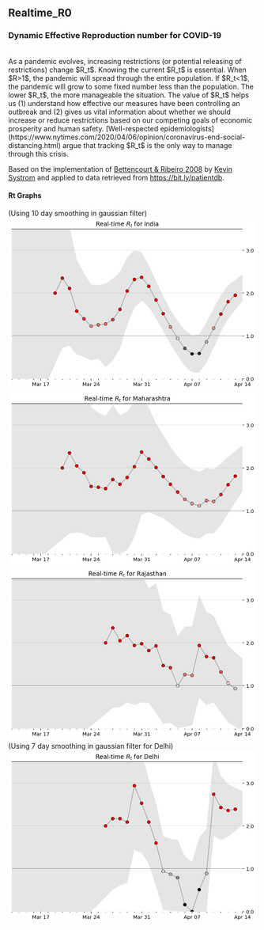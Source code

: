 ## Realtime_R0
### Dynamic Effective Reproduction number for COVID-19
<br>
As a pandemic evolves, increasing restrictions (or potential releasing of restrictions) change $R_t$. Knowing the current $R_t$ is essential. When $R&gt;1$, the pandemic will spread through the entire population. If $R_t&lt;1$, the pandemic will grow to some fixed number less than the population. The lower $R_t$, the more manageable the situation. The value of $R_t$ helps us (1) understand how effective our measures have been controlling an outbreak and (2) gives us vital information about whether we should increase or reduce restrictions based on our competing goals of economic prosperity and human safety. [Well-respected epidemiologists](https://www.nytimes.com/2020/04/06/opinion/coronavirus-end-social-distancing.html) argue that tracking $R_t$ is the only way to manage through this crisis.

Based on the implementation of [Bettencourt & Ribeiro 2008](https://journals.plos.org/plosone/article?id=10.1371/journal.pone.0002185) by [Kevin Systrom](http://systrom.com/blog/the-metric-we-need-to-manage-covid-19/) and applied to data retrieved from https://bit.ly/patientdb.
<br>

#### Rt Graphs
(Using 10 day smoothing in gaussian filter)<br>
![alt text](https://github.com/ahsanabbas123/Realtime_R0/blob/master/Images/India_10.png "India")
![alt text](https://github.com/ahsanabbas123/Realtime_R0/blob/master/Images/MH_10.png "Maharashtra")
![alt text](https://github.com/ahsanabbas123/Realtime_R0/blob/master/Images/RJ_10.png "Rajasthan")
(Using 7 day smoothing in gaussian filter for Delhi)<br>
![alt text](https://github.com/ahsanabbas123/Realtime_R0/blob/master/Images/DL.png "Delhi")



